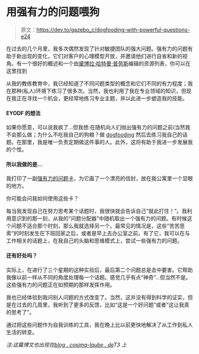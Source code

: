 # 用强有力的问题喂狗

> 原文：<https://dev.to/gazebo_c/dogfooding-with-powerful-questions-e24>

在过去的几个月里，我多次偶然发现了针对敏捷团队的强大问题。强有力的问题有助于新出现的变化，它们对客户的心理模型开放，并邀请他们进行自省和新的视角。有一个很好的概述和一个由[黛博拉·哈特曼·普劳斯](http://abiggergame.today)编辑的资源列表，你可以在这里找到

从我的教练教育中，我已经知道了不同问题类型的概念和它们不同的有力程度；我在那种(私人)环境下练习了很多次。当然，我也利用了我在专业领域的知识，但现在我正在寻找一个机会，更经常地练习专业主题，并以此进一步塑造我的技能。

#### EYODF 的想法

如果你愿意，可以说我疯了...但我想:在随机向人们抛出强有力的问题之前(当然我不会那么做；为什么不吃我自己的狗粮？做 [dogfooding](https://en.wikipedia.org/wiki/Eating_your_own_dog_food) 然后去练习我自己的话题。在那里，我是唯一负责定期做这件事的人。此外，这将有助于我进一步发展我的个性。

#### 所以我做的是...

我打印了一副[强有力的问题卡](http://www.agilecoachinginstitute.com/wp-content/uploads/2011/05/PQ-Cards-4-to-a-page.pdf)，为它画了一个漂亮的信封，放在我公寓里一个显眼的地方。

你可能会问我如何使用这些卡？

每当我发现自己在努力思考某个话题时，我很快就会告诉自己“就此打住！”。我利用意识到的那一刻，从我的“问题分配器”中随机取出一个强有力的问题。有时候这个问题不适合那个时刻，那么我就选择另一个。最常见的情况是，这些“苦苦思索”的时刻发生在下班回家之后，或者是早上去办公室之前。有了它，我可以在与工作相关的话题上，在我自己的头脑和思维模式上，尝试一些强有力的问题。

#### 还有好处吗？

实际上，在进行了三个星期的这种实验后，最后第二个问题总是击中要害。它帮助我像以前一样从不同的角度处理每一个话题。感觉几乎有点“神奇”...但当然不是。这些强有力的问题正在如预期的那样发挥作用。

我也已经体验到我问别人问题的方式改变了。当然，这并没有得到科学的证实，但是在过去的几周里，我听到了更多的反馈，比如“这是一个好问题”或者“这让我真的思考了”。

通过把这些问题作为自我训练的工具，我在晚上比以前更快地解决了从工作到私人生活的转变。

*注:这篇博文也出现在[blog . cosima-laube . de](http://blog.cosima-laube.de/blog/20171128_dogfoodingExperiment_powerfulQuestions)T3 上*